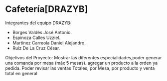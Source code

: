 # Cafetería[DRAZYB]
Integrantes del equipo DRAZYB:
* Borges Valdés José Antonio.
* Espinoza Calles Uzziel.
* Martínez Carreola Daniel Alejandro.
* Ruíz De La Cruz César.
  
Objetivos del Proyecto: 
Mostrar las diferentes especialidades,poder generar una comanda  por mesa (máx 5 mesas). agregar un producto a la orden ya pedida.
Poder revisar las ventas Totales, por Mesa, por producto y venta total en general
